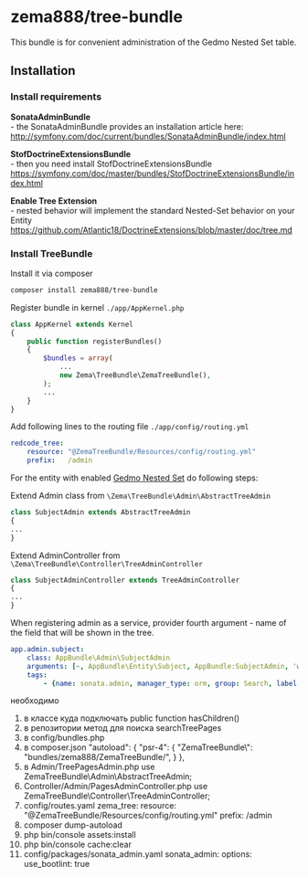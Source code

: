# zema888/tree-bundle
This bundle is for convenient administration of the Gedmo Nested Set table.

## Installation

### Install requirements

**SonataAdminBundle**  
\- the SonataAdminBundle provides an installation article here:  
http://symfony.com/doc/current/bundles/SonataAdminBundle/index.html

**StofDoctrineExtensionsBundle**  
\- then you need install StofDoctrineExtensionsBundle  
https://symfony.com/doc/master/bundles/StofDoctrineExtensionsBundle/index.html

**Enable Tree Extension**  
\- nested behavior will implement the standard Nested-Set behavior on your Entity  
https://github.com/Atlantic18/DoctrineExtensions/blob/master/doc/tree.md

### Install TreeBundle

Install it via composer 
```bash
composer install zema888/tree-bundle
```

Register bundle in kernel `./app/AppKernel.php`
```php
class AppKernel extends Kernel
{
    public function registerBundles()
    {
        $bundles = array(
            ...
            new Zema\TreeBundle\ZemaTreeBundle(),
        );
        ...
    }
}
```

Add following lines to the routing file `./app/config/routing.yml`
```yml
redcode_tree:
    resource: "@ZemaTreeBundle/Resources/config/routing.yml"
    prefix:   /admin
```


For the entity with enabled [Gedmo Nested Set](https://github.com/Atlantic18/DoctrineExtensions/blob/master/doc/tree.md) do following steps:

Extend Admin class from `\Zema\TreeBundle\Admin\AbstractTreeAdmin`
```php
class SubjectAdmin extends AbstractTreeAdmin
{
...
}
```

Extend AdminController from `\Zema\TreeBundle\Controller\TreeAdminController`
```php
class SubjectAdminController extends TreeAdminController
{
...
}
```

When registering admin as a service, provider fourth argument - name of the field that will be shown in the tree. 
```yml
app.admin.subject:
    class: AppBundle\Admin\SubjectAdmin
    arguments: [~, AppBundle\Entity\Subject, AppBundle:SubjectAdmin, 'word']
    tags:
        - {name: sonata.admin, manager_type: orm, group: Search, label: Subject}
```


необходимо
1) в классе куда подключать
public function hasChildren()
2) в репозитории метод для поиска
searchTreePages
3) в config/bundles.php
4) в composer.json
    "autoload": {
        "psr-4": {
            "ZemaTreeBundle\\": "bundles/zema888/ZemaTreeBundle/",
        }
    },
5) в   Admin/TreePagesAdmin.php
use ZemaTreeBundle\Admin\AbstractTreeAdmin;
6) Controller/Admin/PagesAdminController.php
use ZemaTreeBundle\Controller\TreeAdminController;
7) config/routes.yaml
zema_tree:
    resource: "@ZemaTreeBundle/Resources/config/routing.yml"
    prefix:   /admin
8) composer dump-autoload
9) php bin/console assets:install
10) php bin/console cache:clear
11) config/packages/sonata_admin.yaml
sonata_admin:
    options:
        use_bootlint:    true